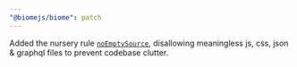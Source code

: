 ```yaml
---
"@biomejs/biome": patch
---
```


Added the nursery rule [`noEmptySource`](https://biomejs.dev/linter/rules/no-empty-source/), disallowing meaningless js, css, json & graphql files to prevent codebase clutter.
